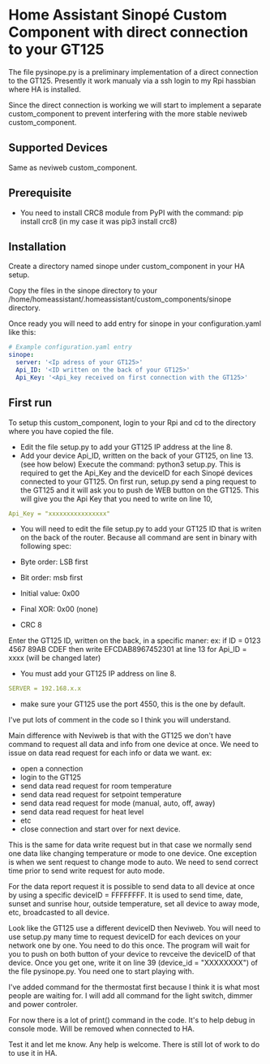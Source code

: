 # Home Assistant Sinopé Custom Component with direct connection to your GT125

The file pysinope.py is a preliminary implementation of a direct connection to the GT125.
Presently it work manualy via a ssh login to my Rpi hassbian where HA is installed.

Since the direct connection is working we will start to implement a separate custom_component to 
prevent interfering with the more stable neviweb custom_component.

## Supported Devices

Same as neviweb custom_component.

## Prerequisite

- You need to install CRC8 module from PyPI with the command:
pip install crc8 (in my case it was pip3 install crc8)

## Installation

Create a directory named sinope under custom_component in your HA setup.

Copy the files in the sinope directory to your /home/homeassistant/.homeassistant/custom_components/sinope directory.

Once ready you will need to add entry for sinope in your configuration.yaml like this:

```yaml
# Example configuration.yaml entry
sinope:
  server: '<Ip adress of your GT125>'
  Api_ID: '<ID written on the back of your GT125>'
  Api_Key: '<Api_key received on first connection with the GT125>'
```
## First run

To setup this custom_component, login to your Rpi and cd to the directory where you have copied the file.
- Edit the file setup.py to add your GT125 IP address at the line 8.
- Add your device Api_ID, written on the back of your GT125, on line 13. (see how below) 
Execute the command: python3 setup.py. This is required to get the Api_Key and the deviceID for each Sinopé devices connected to your GT125. On first run, setup.py send a ping request to the GT125 and it will ask you to push de WEB button on the GT125. 
This will give you the Api Key that you need to write on line 10, 
```yaml
Api_Key = "xxxxxxxxxxxxxxxx" 
```
- You will need to edit the file setup.py to add your GT125 ID that is writen on the back of the router.
Because all command are sent in binary with following spec:

- Byte order:    LSB first 
- Bit order:     msb first 
- Initial value: 0x00 
- Final XOR:     0x00 (none)
- CRC 8

Enter the GT125 ID, written on the back, in a specific maner: 
ex: if ID = 0123 4567 89AB CDEF then write EFCDAB8967452301 at line 13 for Api_ID = xxxx (will be changed later)

- You must add your GT125 IP address on line 8.
```yaml
SERVER = 192.168.x.x 
```
- make sure your GT125 use the port 4550, this is the one by default.

I've put lots of comment in the code so I think you will understand.

Main difference with Neviweb is that with the GT125 we don't have command to request all data and info 
from one device at once. We need to issue on data read request for each info or data we want. 
ex:
- open a connection
- login to the GT125
- send data read request for room temperature
- send data read request for setpoint temperature
- send data read request for mode (manual, auto, off, away)
- send data read request for heat level
- etc
- close connection and start over for next device.

This is the same for data write request but in that case we normally send one data like changing temperature or mode 
to one device. One exception is when we sent request to change mode to auto. We need to send correct time prior to send write request for auto mode.

For the data report request it is possible to send data to all device at once by using a specific deviceID = FFFFFFFF. 
It is used to send time, date, sunset and sunrise hour, outside temperature, set all device to away mode, etc, broadcasted to all device.

Look like the GT125 use a different deviceID then Neviweb. You will need to use setup.py many time to request deviceID for each devices on your network one by one. You need to do this once. The program will wait for you to push on both button of your device to revceive the deviceID of that device. Once you get one, write it on line 39 (device_id = "XXXXXXXX") of the file pysinope.py. You need one to start playing with. 

I've added command for the thermostat first because I think it is what most people are waiting for. I will add all command for the light switch, dimmer and power controler.

For now there is a lot of print() command in the code. It's to help debug in console mode. Will be removed when connected to HA.

Test it and let me know. Any help is welcome. There is still lot of work to do to use it in HA.
